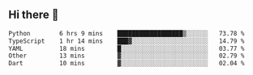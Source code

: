 ## Hi there 👋

<!--
**whirlun/whirlun** is a ✨ _special_ ✨ repository because its `README.md` (this file) appears on your GitHub profile.

Here are some ideas to get you started:

- 🔭 I’m currently working on ...
- 🌱 I’m currently learning ...
- 👯 I’m looking to collaborate on ...
- 🤔 I’m looking for help with ...
- 💬 Ask me about ...
- 📫 How to reach me: ...
- 😄 Pronouns: ...
- ⚡ Fun fact: ...
-->
<!--START_SECTION:waka-->

```txt
Python        6 hrs 9 mins    ██████████████████▒░░░░░░   73.78 %
TypeScript    1 hr 14 mins    ███▓░░░░░░░░░░░░░░░░░░░░░   14.79 %
YAML          18 mins         █░░░░░░░░░░░░░░░░░░░░░░░░   03.77 %
Other         13 mins         ▓░░░░░░░░░░░░░░░░░░░░░░░░   02.79 %
Dart          10 mins         ▓░░░░░░░░░░░░░░░░░░░░░░░░   02.04 %
```

<!--END_SECTION:waka-->
